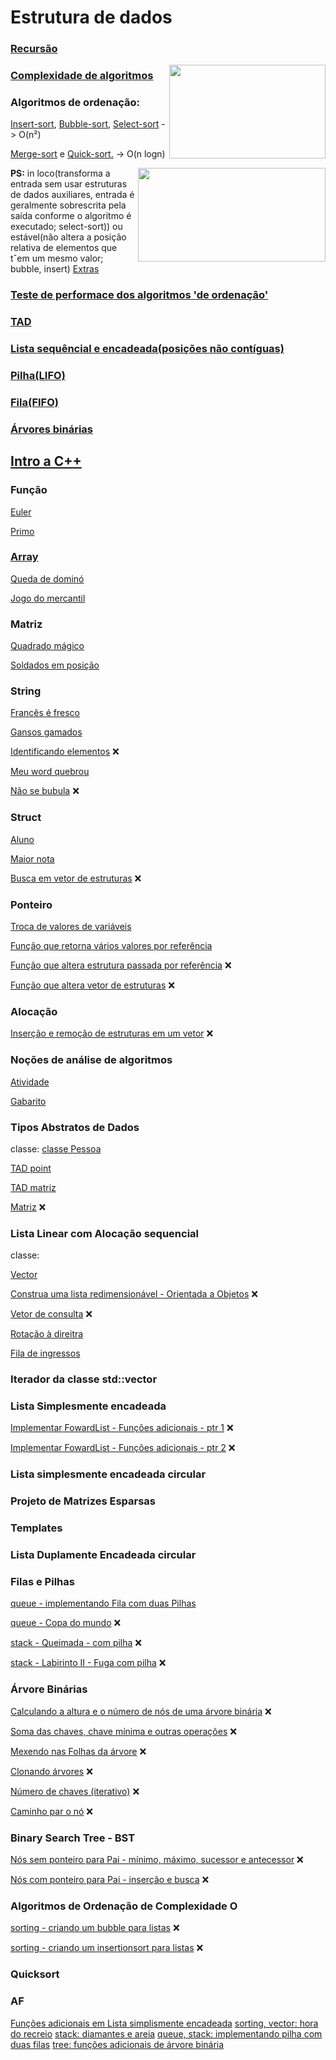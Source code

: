# Estrutura de dados
### [Recursão](recursao.md)

<img align= "right" width= "250" height= "150" src= "https://user-images.githubusercontent.com/102996679/236348102-d0b1fe55-e979-4894-9aaa-ba6ce8fead40.png">

### [Complexidade de algoritmos](complexidade.md)

### Algoritmos de ordenação: 

  [Insert-sort](insert.md), [Bubble-sort](bubble.md), [Select-sort](select.md) -> O(n²)

  [Merge-sort](mergesort.md) e [Quick-sort.](quicksort.md) -> O(n logn)

<img align= "right" width= "300" height= "150" src= "https://user-images.githubusercontent.com/102996679/236348080-a0ad90ac-f422-4eb1-a949-9d0f23a4515b.png">

**PS:** in loco(transforma a entrada sem usar estruturas de dados auxiliares, entrada é geralmente sobrescrita pela saída conforme o algoritmo é executado; select-sort)) ou estável(não altera a posição relativa de elementos que tˆem um mesmo valor; bubble, insert)
[Extras](extrasord.md)

### [Teste de performace dos algoritmos 'de ordenação']()

### [TAD]()

### [Lista sequêncial e encadeada(posições não contíguas)]()

### [Pilha(LIFO)]()

### [Fila(FIFO)]()

### [Árvores binárias](arv.md)






## [Intro a C++](introcpp.md)


### Função

[Euler](euler.md)

[Primo](primo.cpp)
### [Array](array.md)

[Queda de dominó](domino.md)

[Jogo do mercantil](mercantil.md)
### Matriz

[Quadrado mágico](magica.md)

[Soldados em posição](soldadosemposicao.md)
### String
[Francês é fresco](frances.md)

[Gansos gamados](gansos.md)

[Identificando elementos](elementos.md) :x:

[Meu word quebrou](word.md)

[Não se bubula](bubula.md) :x:
### Struct

[Aluno](aluno.md)

[Maior nota](maior.md)

[Busca em vetor de estruturas](buscar.md) :x:
### Ponteiro
[Troca de valores de variáveis](ptrocavariavis.cpp)

[Função que retorna vários valores por referência](trocavariosvalores.md)

[Função que altera estrutura passada por referência](altera.md) :x:

[Função que altera vetor de estruturas](alteravetor.md) :x:

### Alocação
[Inserção e remoção de estruturas em um vetor](aloca.md) :x:

### Noções de análise de algoritmos
[Atividade](https://github.com/weooew/Estrutura-de-dados-2022.2/blob/main/Atividade-Semanal-Analise-Assint%C3%83%C2%B3tica.pdf)

[Gabarito](https://github.com/weooew/Estrutura-de-dados-2022.2/blob/main/gabarito.pdf)

### Tipos Abstratos de Dados
classe:
[classe Pessoa]()

[TAD point]()

[TAD matriz]()

[Matriz](matriz.md) :x:

### Lista Linear com Alocação sequencial
classe:

[Vector]()

[Construa uma lista redimensionável - Orientada a Objetos](listaredimencionavel.md) :x:

[Vetor de consulta]() :x:

[Rotação à direitra]()

[Fila de ingressos]()

### Iterador da classe std::vector

### Lista Simplesmente encadeada
[Implementar FowardList - Funções adicionais - ptr 1]() :x:

[Implementar FowardList - Funções adicionais - ptr 2]() :x:

### Lista simplesmente encadeada circular

### Projeto de Matrizes Esparsas

### Templates

### Lista Duplamente Encadeada circular

### Filas e Pilhas
[queue - implementando Fila com duas Pilhas]()

[queue - Copa do mundo]() :x:

[stack - Queimada - com pilha]() :x:

[stack - Labirinto II - Fuga com pilha]() :x:

### Árvore Binárias
[Calculando a altura e o número de nós de uma árvore binária]() :x:
 
[Soma das chaves, chave mínima e outras operações]() :x:

[Mexendo nas Folhas da árvore]() :x:

[Clonando árvores]() :x:

[Número de chaves (iterativo)]() :x:

[Caminho par o nó]() :x:

### Binary Search Tree - BST
[Nós sem ponteiro para Pai - mínimo, máximo, sucessor e antecessor]() :x:

[Nós com ponteiro para Pai - inserção e busca]() :x:

### Algoritmos de Ordenação de Complexidade O
[sorting - criando um bubble para listas]() :x:

[sorting - criando um insertionsort para listas]() :x:

### Quicksort

### AF
[Funções adicionais em Lista simplismente encadeada]()
[sorting, vector: hora do recreio]()
[stack: diamantes e areia]()
[queue, stack: implementando pilha com duas filas]()
[tree: funções adicionais de árvore binária]()

